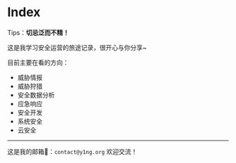 # Index



Tips：**切忌泛而不精！**



这是我学习安全运营的旅途记录，很开心与你分享~

目前主要在看的方向：

- 威胁情报
- 威胁狩猎
- 安全数据分析
- 应急响应
- 安全开发
- 系统安全
- 云安全

---

这是我的邮箱📮：`contact@y1ng.org` 欢迎交流！